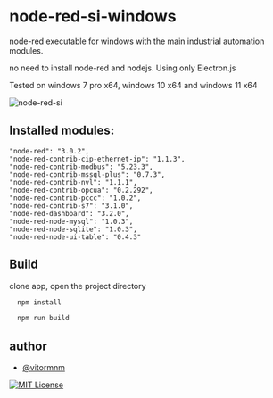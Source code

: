 
# node-red-si-windows

node-red executable for windows with the main industrial automation modules.

no need to install node-red and nodejs.
Using only Electron.js

Tested on windows 7 pro x64, windows 10 x64 and windows 11 x64

![node-red-si](/resources/node-red-si-demonstration.gif) 


##  Installed modules:
    "node-red": "3.0.2",
    "node-red-contrib-cip-ethernet-ip": "1.1.3",
    "node-red-contrib-modbus": "5.23.3",
    "node-red-contrib-mssql-plus": "0.7.3",
    "node-red-contrib-nvl": "1.1.1",
    "node-red-contrib-opcua": "0.2.292",
    "node-red-contrib-pccc": "1.0.2",
    "node-red-contrib-s7": "3.1.0",
    "node-red-dashboard": "3.2.0",
    "node-red-node-mysql": "1.0.3",
    "node-red-node-sqlite": "1.0.3",
    "node-red-node-ui-table": "0.4.3"
## Build

clone app, open the project directory

```bash
  npm install
```
```bash
  npm run build
```


## author

- [@vitormnm](https://www.linkedin.com/in/vitor-neves-940638152/)



[![MIT License](https://img.shields.io/badge/License-MIT-green.svg)](https://choosealicense.com/licenses/mit/)


